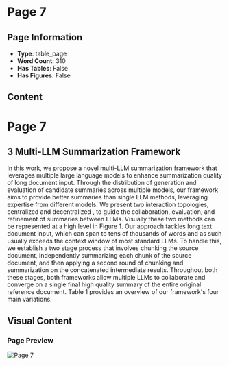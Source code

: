 # Page 7

## Page Information

- **Type**: table_page
- **Word Count**: 310
- **Has Tables**: False
- **Has Figures**: False

## Content

# Page 7

## 3 Multi-LLM Summarization Framework

In this work, we propose a novel multi-LLM summarization framework that leverages multiple large language models to enhance summarization quality of long document input. Through the distribution of generation and evaluation of candidate summaries across multiple models, our framework aims to provide better summaries than single LLM methods, leveraging expertise from different models. We present two interaction topologies, centralized and decentralized , to guide the collaboration, evaluation, and refinement of summaries between LLMs. Visually these two methods can be represented at a high level in Figure 1. Our approach tackles long text document input, which can span to tens of thousands of words and as such usually exceeds the context window of most standard LLMs. To handle this, we establish a two stage process that involves chunking the source document, independently summarizing each chunk of the source document, and then applying a second round of chunking and summarization on the concatenated intermediate results. Throughout both these stages, both frameworks allow multiple LLMs to collaborate and converge on a single final high quality summary of the entire original reference document. Table 1 provides an overview of our framework's four main variations.

## Visual Content

### Page Preview

![Page 7](/projects/llms/images/MultiLLM_Text_Summarization_page_7.png)
